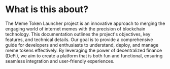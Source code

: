 # What is this about?

The Meme Token Launcher project is an innovative approach to merging the engaging world of internet memes with the precision of blockchain technology. This documentation outlines the project's objectives, key features, and technical details. Our goal is to provide a comprehensive guide for developers and enthusiasts to understand, deploy, and manage meme tokens effectively. By leveraging the power of decentralized finance (DeFi), we aim to create a platform that is both fun and functional, ensuring seamless integration and user-friendly experiences.
